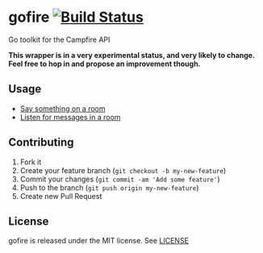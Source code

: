 # gofire [![Build Status](https://travis-ci.org/dmathieu/gofire.png?branch=master)](https://travis-ci.org/dmathieu/gofire)

Go toolkit for the Campfire API

**This wrapper is in a very experimental status, and very likely to change.
Feel free to hop in and propose an improvement though.**

## Usage

* [Say something on a room](examples/say.go)
* [Listen for messages in a room](examples/listen.go)

## Contributing

1. Fork it
2. Create your feature branch (`git checkout -b my-new-feature`)
3. Commit your changes (`git commit -am 'Add some feature'`)
4. Push to the branch (`git push origin my-new-feature`)
5. Create new Pull Request

## License

gofire is released under the MIT license. See [LICENSE](LICENSE)

